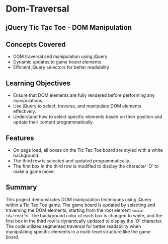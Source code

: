 # Dom-Traversal

## jQuery Tic Tac Toe - DOM Manipulation

## Concepts Covered

- DOM traversal and manipulation using jQuery
- Dynamic updates to game board elements
- Efficient jQuery selectors for better readability

## Learning Objectives

- Ensure that DOM elements are fully rendered before performing any manipulations.
- Use jQuery to select, traverse, and manipulate DOM elements effectively.
- Understand how to select specific elements based on their position and update their content programmatically.

## Features

- On page load, all boxes on the Tic Tac Toe board are styled with a white background.
- The third row is selected and updated programmatically.
- The first box in the third row is modified to display the character 'O' to make a game move.

## Summary

This project demonstrates DOM manipulation techniques using jQuery within a Tic Tac Toe game. The game board is updated by selecting and traversing the DOM elements, starting from the root element `<main id="root">`. The background color of each box is changed to white, and the first box in the third row is dynamically updated to display the 'O' character. The code utilizes segmented traversal for better readability when manipulating specific elements in a multi-level structure like the game board.
